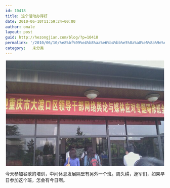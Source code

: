 ```yaml
---
id: 10418
title: 这个活动办得好
date: 2010-06-10T11:59:24+00:00
author: omale
layout: post
guid: http://hezongjian.com/blog/?p=10418
permalink: '/2010/06/10/%e8%bf%99%e4%b8%aa%e6%b4%bb%e5%8a%a8%e5%8a%9e%e5%be%97%e5%a5%bd/'
category:   未分类
---
```

<img style="display:block;margin-right:auto;margin-left:auto;" alt="image" src="/assets/images/2010/06/wpid-IMAG0040.jpg" />

今天参加谷歌的培训，中间休息发展隔壁有另外一个班。周久耕，逯军们，如果早日参加这个班，怎会有今日啊。